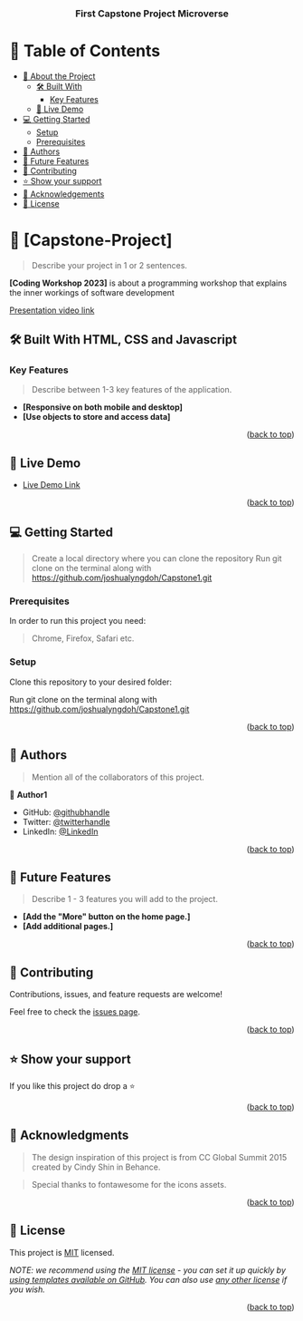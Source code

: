 <a name="readme-top"></a>

<div align="center">
  
  <h3><b>First Capstone Project Microverse</b></h3>

</div>

# 📗 Table of Contents

- [📖 About the Project](#about-project)
  - [🛠 Built With](#built-with)
    - [Key Features](#key-features)
  - [🚀 Live Demo](#live-demo)
- [💻 Getting Started](#getting-started)
  - [Setup](#setup)
  - [Prerequisites](#prerequisites)
- [👥 Authors](#authors)
- [🔭 Future Features](#future-features)
- [🤝 Contributing](#contributing)
- [⭐️ Show your support](#support)
- [🙏 Acknowledgements](#acknowledgements)
- [📝 License](#license)

# 📖 [Capstone-Project] <a name=""></a>

> Describe your project in 1 or 2 sentences.

**[Coding Workshop 2023]** is about a programming workshop that explains the inner workings of software development

[Presentation video link](https://www.loom.com/share/054b860e396a4a40a5cda36986790064)

## 🛠 Built With <a name="built-with">HTML, CSS and Javascript</a>


### Key Features <a name="key-features"></a>

> Describe between 1-3 key features of the application.

- **[Responsive on both mobile and desktop]**
- **[Use objects to store and access data]**

<p align="right">(<a href="#readme-top">back to top</a>)</p>

<!-- LIVE DEMO -->

## 🚀 Live Demo <a name="Coding Workshop 2023"></a>

- [Live Demo Link](https://joshualyngdoh.github.io/Capstone1/)

<p align="right">(<a href="#readme-top">back to top</a>)</p>

<!-- GETTING STARTED -->

## 💻 Getting Started <a name="getting-started"></a>

> Create a local directory where you can clone the repository
>Run git clone on the terminal along with https://github.com/joshualyngdoh/Capstone1.git

### Prerequisites

In order to run this project you need:

>Chrome, Firefox, Safari etc.

### Setup

Clone this repository to your desired folder:

Run git clone on the terminal along with https://github.com/joshualyngdoh/Capstone1.git

<p align="right">(<a href="#readme-top">back to top</a>)</p>

<!-- AUTHORS -->

## 👥 Authors <a name="Joshua Daryll Lyngdoh"></a>

> Mention all of the collaborators of this project.

👤 **Author1**

- GitHub: [@githubhandle](https://github.com/joshualyngdoh)
- Twitter: [@twitterhandle](https://twitter.com/Joshualyngdoh08?t=7EOMBNKMhdAgQwM4EGl3iQ&s=31)
- LinkedIn: [@LinkedIn](https://www.linkedin.com/in/joshua-lyngdoh-11ba7021a)

<p align="right">(<a href="#readme-top">back to top</a>)</p>

<!-- FUTURE FEATURES -->

## 🔭 Future Features <a name="future-features"></a>

> Describe 1 - 3 features you will add to the project.

- **[Add the "More" button on the home page.]**
- **[Add additional pages.]**

<p align="right">(<a href="#readme-top">back to top</a>)</p>

<!-- CONTRIBUTING -->

## 🤝 Contributing <a name="contributing"></a>

Contributions, issues, and feature requests are welcome!

Feel free to check the [issues page](../../issues/).

<p align="right">(<a href="#readme-top">back to top</a>)</p>

<!-- SUPPORT -->

## ⭐️ Show your support <a name="support"></a>

If you like this project do drop a ⭐️

<p align="right">(<a href="#readme-top">back to top</a>)</p>

<!-- ACKNOWLEDGEMENTS -->

## 🙏 Acknowledgments <a name="acknowledgements"></a>

> The design inspiration of this project is from CC Global Summit 2015 created by Cindy Shin in Behance.

> Special thanks to fontawesome for the icons assets.

<p align="right">(<a href="#readme-top">back to top</a>)</p>

<!-- LICENSE -->

## 📝 License <a name="license"></a>

This project is [MIT](./LICENSE) licensed.

_NOTE: we recommend using the [MIT license](https://choosealicense.com/licenses/mit/) - you can set it up quickly by [using templates available on GitHub](https://docs.github.com/en/communities/setting-up-your-project-for-healthy-contributions/adding-a-license-to-a-repository). You can also use [any other license](https://choosealicense.com/licenses/) if you wish._

<p align="right">(<a href="#readme-top">back to top</a>)</p>
